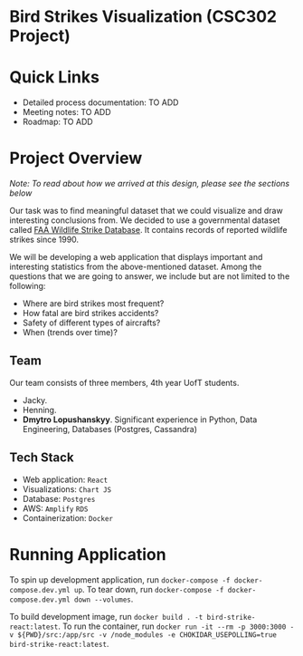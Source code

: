 # Bird Strikes Visualization (CSC302 Project)

# Quick Links

* Detailed process documentation: TO ADD
* Meeting notes: TO ADD
* Roadmap: TO ADD

# Project Overview

*Note: To read about how we arrived at this design, please see the sections below*

Our task was to find meaningful dataset that we could visualize and draw interesting conclusions from. We decided to use a governmental dataset called [FAA Wildlife Strike Database](https://wildlife.faa.gov/home). It contains records of reported wildlife strikes since 1990.

We will be developing a web application that displays important and interesting statistics from the above-mentioned dataset. Among the questions that we are going to answer, we include but are not limited to the following:
* Where are bird strikes most frequent?
* How fatal are bird strikes accidents?
* Safety of different types of aircrafts?
* When (trends over time)?

## Team

Our team consists of three members, 4th year UofT students.
* Jacky.
* Henning.
* **Dmytro Lopushanskyy**. Significant experience in Python, Data Engineering, Databases (Postgres, Cassandra)

## Tech Stack

- Web application: `React`
- Visualizations: `Chart JS`
- Database: `Postgres`
- AWS: `Amplify` `RDS`
- Containerization: `Docker`

# Running Application

To spin up development application, run `docker-compose -f docker-compose.dev.yml up`. 
To tear down, run `docker-compose -f docker-compose.dev.yml down --volumes`. 

To build development image, run `docker build . -t bird-strike-react:latest`. 
To run the container, run `docker run -it --rm -p 3000:3000 -v ${PWD}/src:/app/src -v /node_modules -e CHOKIDAR_USEPOLLING=true bird-strike-react:latest`. 

